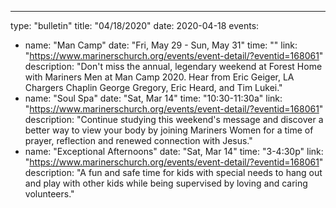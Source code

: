 ---
type: "bulletin"
title: "04/18/2020"
date: 2020-04-18
events:
  - name: "Man Camp"
    date: "Fri, May 29 - Sun, May 31"
    time: ""
    link: "https://www.marinerschurch.org/events/event-detail/?eventid=168061"
    description: "Don't miss the annual, legendary weekend at Forest Home with Mariners Men at Man Camp 2020. Hear from Eric Geiger, LA Chargers Chaplin George Gregory, Eric Heard, and Tim Lukei."
  - name: "Soul Spa"
    date: "Sat, Mar 14"
    time: "10:30-11:30a"
    link: "https://www.marinerschurch.org/events/event-detail/?eventid=168061"
    description: "Continue studying this weekend's message and discover a better way to view your body by joining Mariners Women for a time of prayer, reflection and renewed connection with Jesus."
  - name: "Exceptional Afternoons"
    date: "Sat, Mar 14"
    time: "3-4:30p"
    link: "https://www.marinerschurch.org/events/event-detail/?eventid=168061"
    description: "A fun and safe time for kids with special needs to hang out and play with other kids while being supervised by loving and caring volunteers."